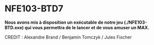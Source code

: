 # NFE103-BTD7

**Nous avons mis à disposition un exécutable de notre jeu (./NFE103-BTD.exe) qui vous permettra de le lancer et de vous amuser un MAX.** 


CREDIT : Alexandre Brand / Benjamin Tomczyk / Jules Fischer
